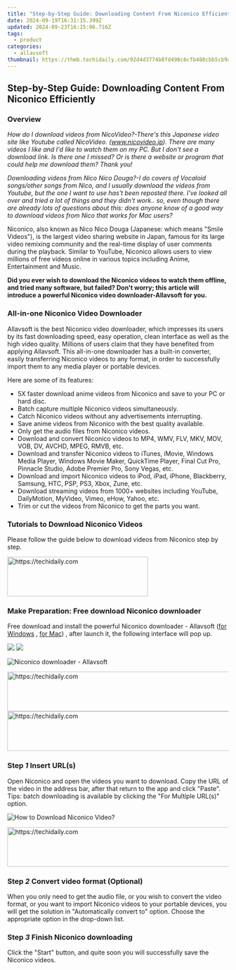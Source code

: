 ```yaml
---
title: "Step-by-Step Guide: Downloading Content From Niconico Efficiently"
date: 2024-09-19T16:31:15.399Z
updated: 2024-09-23T16:15:06.716Z
tags:
  - product
categories:
  - allavsoft
thumbnail: https://thmb.techidaily.com/92d4d3774b8fd498c6cfb488cbb5cb9a7cceb0aea3bc2d6cdbbe36e4703b4b56.jpg
---
```


## Step-by-Step Guide: Downloading Content From Niconico Efficiently

### Overview

_How do I download videos from NicoVideo?-There's this Japanese video site like Youtube called NicoVideo. (www.nicovideo.jp). There are many videos I like and I'd like to watch them on my PC. But I don't see a download link. Is there one I missed? Or is there a website or program that could help me download them? Thank you!_

_Downloading videos from Nico Nico Douga?-I do covers of Vocaloid songs/other songs from Nico, and I usually download the videos from Youtube, but the one I want to use has't been reposted there. I've looked all over and tried a lot of things and they didn't work.. so, even though there are already lots of questions about this: does anyone know of a good way to download videos from Nico that works for Mac users?_

Niconico, also known as Nico Nico Douga (Japanese: which means "Smile Videos"), is the largest video sharing website in Japan, famous for its large video remixing community and the real-time display of user comments during the playback. Similar to YouTube, Niconico allows users to view millions of free videos online in various topics including Anime, Entertainment and Music.

**Did you ever wish to download the Niconico videos to watch them offline, and tried many software, but failed? Don't worry; this article will introduce a powerful Niconico video downloader-Allavsoft for you.**

### All-in-one Niconico Video Downloader

Allavsoft is the best Niconico video downloader, which impresses its users by its fast downloading speed, easy operation, clean interface as well as the high video quality. Millions of users claim that they have benefited from applying Allavsoft. This all-in-one downloader has a built-in converter, easily transferring Niconico videos to any format, in order to successfully import them to any media player or portable devices.

Here are some of its features:

* 5X faster download anime videos from Niconico and save to your PC or hard disc.
* Batch capture multiple Niconico videos simultaneously.
* Catch Niconico videos without any advertisements interrupting.
* Save anime videos from Niconico with the best quality available.
* Only get the audio files from Niconico videos.
* Download and convert Niconico videos to MP4, WMV, FLV, MKV, MOV, VOB, DV, AVCHD, MPEG, RMVB, etc.
* Download and transfer Niconico videos to iTunes, iMovie, Windows Media Player, Windows Movie Maker, QuickTime Player, Final Cut Pro, Pinnacle Studio, Adobe Premier Pro, Sony Vegas, etc.
* Download and import Niconico videos to iPod, iPad, iPhone, Blackberry, Samsung, HTC, PSP, PS3, Xbox, Zune, etc.
* Download streaming videos from 1000+ websites including YouTube, DailyMotion, MyVideo, Vimeo, eHow, Yahoo, etc.
* Trim or cut the videos from Niconico to get the parts you want.

### Tutorials to Download Niconico Videos

Please follow the guide below to download videos from Niconico step by step.

<!-- affiliate ads begin -->
<a href="https://wigfever.sjv.io/c/5597632/2014857/22899" target="_top" id="2014857">
  <img src="//a.impactradius-go.com/display-ad/22899-2014857" border="0" alt="https://techidaily.com" width="320" height="90"/>
</a>
<img height="0" width="0" src="https://wigfever.sjv.io/i/5597632/2014857/22899" style="position:absolute;visibility:hidden;" border="0" />
<!-- affiliate ads end -->

### Make Preparation: Free download Niconico downloader

Free download and install the powerful Niconico downloader - Allavsoft ([for Windows](https://tools.techidaily.com/allavsoft/products/) , [for Mac](https://tools.techidaily.com/allavsoft/products/)) , after launch it, the following interface will pop up.

[![](https://www.allavsoft.com/how-to/../images/how-to/free-download-win.jpg)](https://tools.techidaily.com/allavsoft/products/) [![](https://www.allavsoft.com/how-to/../images/how-to/free-download-mac.jpg)](https://tools.techidaily.com/allavsoft/products/)

![Niconico downloader - Allavsoft](https://www.allavsoft.com/how-to/../images/allavsoft/screen-shot-600.jpg)

<!-- affiliate ads begin -->
<a href="https://appsumo.8odi.net/c/5597632/2087395/7443" target="_top" id="2087395">
  <img src="//a.impactradius-go.com/display-ad/7443-2087395" border="0" alt="https://techidaily.com" width="728" height="90"/>
</a>
<img height="0" width="0" src="https://appsumo.8odi.net/i/5597632/2087395/7443" style="position:absolute;visibility:hidden;" border="0" />
<!-- affiliate ads end -->

<!-- affiliate ads begin -->
<a href="https://zebaoaffiliateprogram.pxf.io/c/5597632/2137973/21526" target="_top" id="2137973">
  <img src="//a.impactradius-go.com/display-ad/21526-2137973" border="0" alt="https://techidaily.com" width="728" height="90"/>
</a>
<img height="0" width="0" src="https://zebaoaffiliateprogram.pxf.io/i/5597632/2137973/21526" style="position:absolute;visibility:hidden;" border="0" />
<!-- affiliate ads end -->

### Step _1_ Insert URL(s)

Open Niconico and open the videos you want to download. Copy the URL of the video in the address bar, after that return to the app and click "Paste". Tips: batch downloading is available by clicking the "For Multiple URL(s)" option.

![How to Download Niconico Video?](https://www.allavsoft.com/how-to/../images/how-to/sbs-on-demand-download/how-to-download-video-from-sbs-on-demand.jpg)

<!-- affiliate ads begin -->
<a href="https://appsumo.8odi.net/c/5597632/2112008/7443" target="_top" id="2112008">
  <img src="//a.impactradius-go.com/display-ad/7443-2112008" border="0" alt="https://techidaily.com" width="728" height="90"/>
</a>
<img height="0" width="0" src="https://appsumo.8odi.net/i/5597632/2112008/7443" style="position:absolute;visibility:hidden;" border="0" />
<!-- affiliate ads end -->

### Step _2_ Convert video format (Optional)

When you only need to get the audio file, or you wish to convert the video format, or you want to import Niconico videos to your portable devices, you will get the solution in "Automatically convert to" option. Choose the appropriate option in the drop-down list.

### Step _3_ Finish Niconico downloading

Click the "Start" button, and quite soon you will successfully save the Niconico videos.

<ins class="adsbygoogle"
     style="display:block"
     data-ad-format="autorelaxed"
     data-ad-client="ca-pub-7571918770474297"
     data-ad-slot="1223367746"></ins>

<ins class="adsbygoogle"
     style="display:block"
     data-ad-client="ca-pub-7571918770474297"
     data-ad-slot="8358498916"
     data-ad-format="auto"
     data-full-width-responsive="true"></ins>



